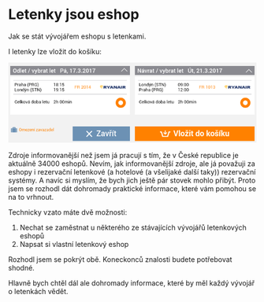 # Letenky jsou eshop

Jak se stát vývojářem eshopu s letenkami.

I letenky lze vložit do košíku:

![](/assets/letuska-vlozit-do-kosiku.png)

Zdroje informovanější než jsem já pracují s tím, že v České republice je aktuálně 34000 eshopů. Nevím, jak informovanější zdroje, ale já považuji za eshopy i rezervační letenkové \(a hotelové \(a všelijaké další taky\)\) rezervační systémy. A navíc si myslím, že bych jich ještě pár stovek mohlo přibýt. Proto jsem se rozhodl dát dohromady praktické informace, které vám pomohou se na to vrhnout.

Technicky vzato máte dvě možnosti:

1. Nechat se zaměstnat u některého ze stávajících vývojářů letenkových eshopů
2. Napsat si vlastní letenkový eshop

Rozhodl jsem se pokrýt obě. Koneckonců znalosti budete potřebovat shodné.

Hlavně bych chtěl dál ale dohromady informace, které by měl každý vývojář o letenkách vědět.

